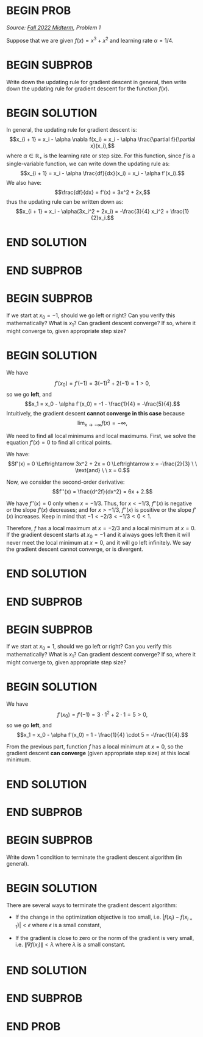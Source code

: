 # BEGIN PROB

<i>Source: [Fall 2022 Midterm](../fa22-midterm/index.html), Problem 1</i>

Suppose that we are given $f(x) = x^3 + x^2$ and learning rate
$\alpha = 1/4$.

# BEGIN SUBPROB

Write down the updating rule for gradient
descent in general, then write down the updating rule for gradient descent for the function $f(x)$.

# BEGIN SOLUTION

In general, the updating rule for gradient descent is:
$$x_{i + 1} = x_i - \alpha \nabla f(x_i) = x_i - \alpha \frac{\partial f}{\partial x}(x_i),$$
where $\alpha \in \mathbb{R}_+$ is the learning rate or step size. For
this function, since $f$ is a single-variable function, we can write
down the updating rule as:
$$x_{i + 1} = x_i - \alpha \frac{df}{dx}(x_i) = x_i - \alpha f'(x_i).$$
We also have: $$\frac{df}{dx} = f'(x) = 3x^2 + 2x,$$ thus the updating
rule can be written down as:
$$x_{i + 1} = x_i - \alpha(3x_i^2 + 2x_i) = -\frac{3}{4} x_i^2 + \frac{1}{2}x_i.$$

# END SOLUTION

# END SUBPROB

# BEGIN SUBPROB

If we start at $x_0 = -1$, should we go left or right? Can
you verify this mathematically? What is $x_1$? Can gradient descent converge?
If so, where it might converge to, given appropriate step size? 

# BEGIN SOLUTION

We have $$f'(x_0) = f'(-1) = 3(-1)^2 + 2(-1) = 1 > 0,$$ so we go **left**,
and $$x_1 = x_0 - \alpha f'(x_0) = -1 - \frac{1}{4} = -\frac{5}{4}.$$
Intuitively, the gradient descent **cannot converge in this case** because
$$\text{lim}_{x \rightarrow -\infty} f(x) = -\infty,$$ 

We need to find
all local minimums and local maximums. First, we solve the equation
$f'(x) = 0$ to find all critical points. 

We have:
$$f'(x) = 0 \Leftrightarrow 3x^2 + 2x = 0 \Leftrightarrow x = -\frac{2}{3} \ \ \text{and} \ \ x = 0.$$

Now, we consider the second-order derivative:
$$f''(x) = \frac{d^2f}{dx^2} = 6x + 2.$$ 

We have $f''(x) = 0$ only when $x = -1/3$. Thus, for $x < -1/3$, 
$f''(x)$ is negative or the slope $f'(x)$ decreases; and for $x > -1/3$,
$f''(x)$ is positive or the slope $f'(x)$ increases. Keep in mind that 
$-1 < -2/3 < -1/3 < 0 < 1$.

Therefore, $f$ has a local maximum at $x = -2/3$ and a local minimum at
$x = 0$. If the gradient descent starts at $x_0 = -1$ and it always goes
left then it will never meet the local minimum at $x = 0$, and it will
go left infinitely. We say the gradient descent cannot converge, or is
divergent.

# END SOLUTION

# END SUBPROB

# BEGIN SUBPROB

If we start at $x_0 = 1$, should we go left or right? Can
you verify this mathematically? What is $x_1$? Can gradient descent converge?
If so, where it might converge to, given appropriate step size?

# BEGIN SOLUTION

We have $$f'(x_0) = f'(-1) = 3 \cdot 1^2 + 2 \cdot 1 = 5 > 0,$$ so we go
**left**, and 
$$x_1 = x_0 - \alpha f'(x_0) = 1 - \frac{1}{4} \cdot 5 = -\frac{1}{4}.$$

From the previous part, function $f$ has a local minimum at $x = 0$, so
the gradient descent **can converge** (given appropriate step size) at this
local minimum.

# END SOLUTION

# END SUBPROB

# BEGIN SUBPROB

Write down $1$ condition to terminate the gradient descent
algorithm (in general).

# BEGIN SOLUTION

There are several ways to terminate the gradient descent algorithm:

-   If the change in the optimization objective is too small, i.e.
    $|f(x_i) - f(x_{i + 1})| < \epsilon$ where $\epsilon$ is a small
    constant,

-   If the gradient is close to zero or the norm of the gradient is very
    small, i.e. $\|\nabla f(x_i)\| < \lambda$ where $\lambda$ is a small
    constant.

# END SOLUTION

# END SUBPROB

# END PROB